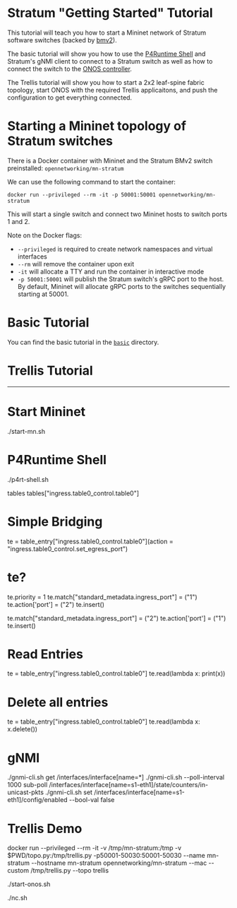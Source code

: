 # Stratum "Getting Started" Tutorial

This tutorial will teach you how to start a Mininet network of Stratum software switches (backed by [bmv2](https://github.com/p4lang/behavioral-model)).

The basic tutorial will show you how to use the [P4Runtime Shell](https://github.com/p4lang/p4runtime-shell) and Stratum's gNMI client to connect to a Stratum switch as well as how to connect the switch to the [ONOS controller](https://github.com/opennetworkinglab/onos).

The Trellis tutorial will show you how to start a 2x2 leaf-spine fabric topology, start ONOS with the required Trellis applicaitons, and push the configuration to get everything connected.

# Starting a Mininet topology of Stratum switches

There is a Docker container with Mininet and the Stratum BMv2 switch preinstalled: `opennetworking/mn-stratum`

We can use the following command to start the container:

```
docker run --privileged --rm -it -p 50001:50001 opennetworking/mn-stratum
```

This will start a single switch and connect two Mininet hosts to switch ports 1 and 2.

Note on the Docker flags:
- `--privileged` is required to create network namespaces and virtual interfaces
- `--rm` will remove the container upon exit
- `-it` will allocate a TTY and run the container in interactive mode
- `-p 50001:50001` will publish the Stratum switch's gRPC port to the host. By default, Mininet will allocate gRPC ports to the switches sequentially starting at 50001.

# Basic Tutorial

You can find the basic tutorial in the [`basic`](basic) directory.

# Trellis Tutorial


---------------

# Start Mininet

./start-mn.sh

# P4Runtime Shell

./p4rt-shell.sh

tables
tables["ingress.table0_control.table0"]

# Simple Bridging
te = table_entry["ingress.table0_control.table0"](action = "ingress.table0_control.set_egress_port")
# te?
te.priority = 1
te.match["standard_metadata.ingress_port"] = ("1")
te.action['port'] = ("2")
te.insert()

te.match["standard_metadata.ingress_port"] = ("2")
te.action['port'] = ("1")
te.insert()

# Read Entries
te = table_entry["ingress.table0_control.table0"]
te.read(lambda x: print(x))

# Delete all entries
te = table_entry["ingress.table0_control.table0"]
te.read(lambda x: x.delete())


# gNMI
./gnmi-cli.sh get /interfaces/interface[name=*]
./gnmi-cli.sh --poll-interval 1000 sub-poll /interfaces/interface[name=s1-eth1]/state/counters/in-unicast-pkts
./gnmi-cli.sh set /interfaces/interface[name=s1-eth1]/config/enabled --bool-val false

# Trellis Demo
docker run --privileged --rm -it -v /tmp/mn-stratum:/tmp -v $PWD/topo.py:/tmp/trellis.py -p50001-50030:50001-50030 --name mn-stratum --hostname mn-stratum opennetworking/mn-stratum --mac --custom /tmp/trellis.py --topo trellis

./start-onos.sh

./nc.sh
